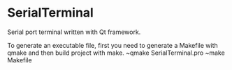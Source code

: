 # SerialTerminal
Serial port terminal written with Qt framework.


To generate an executable file, first you need to generate a Makefile with qmake and then build project with make.
~qmake SerialTerminal.pro
~make Makefile
